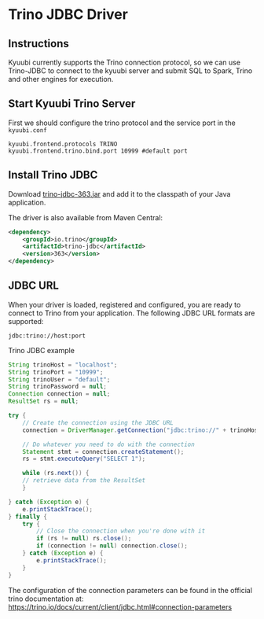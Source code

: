 <!--
- Licensed to the Apache Software Foundation (ASF) under one or more
- contributor license agreements.  See the NOTICE file distributed with
- this work for additional information regarding copyright ownership.
- The ASF licenses this file to You under the Apache License, Version 2.0
- (the "License"); you may not use this file except in compliance with
- the License.  You may obtain a copy of the License at
-
-   http://www.apache.org/licenses/LICENSE-2.0
-
- Unless required by applicable law or agreed to in writing, software
- distributed under the License is distributed on an "AS IS" BASIS,
- WITHOUT WARRANTIES OR CONDITIONS OF ANY KIND, either express or implied.
- See the License for the specific language governing permissions and
- limitations under the License.
-->

# Trino JDBC Driver

## Instructions

Kyuubi currently supports the Trino connection protocol, so we can use Trino-JDBC to connect to the kyuubi server
and submit SQL to Spark, Trino and other engines for execution.

## Start Kyuubi Trino Server

First we should configure the trino protocol and the service port in the `kyuubi.conf`

```
kyuubi.frontend.protocols TRINO
kyuubi.frontend.trino.bind.port 10999 #default port
```

## Install Trino JDBC

Download [trino-jdbc-363.jar](https://repo1.maven.org/maven2/io/trino/trino-jdbc/363/trino-jdbc-363.jar) and add it to the classpath of your Java application.

The driver is also available from Maven Central:

```xml
<dependency>
    <groupId>io.trino</groupId>
    <artifactId>trino-jdbc</artifactId>
    <version>363</version>
</dependency>
```

## JDBC URL

When your driver is loaded, registered and configured, you are ready to connect to Trino from your application. The following JDBC URL formats are supported:

```
jdbc:trino://host:port
```

Trino JDBC example

```java
String trinoHost = "localhost";
String trinoPort = "10999";
String trinoUser = "default";
String trinoPassword = null;
Connection connection = null;
ResultSet rs = null;

try {
    // Create the connection using the JDBC URL
    connection = DriverManager.getConnection("jdbc:trino://" + trinoHost + ":" + trinoPort, trinoUser, trinoPassword);

    // Do whatever you need to do with the connection
    Statement stmt = connection.createStatement();
    rs = stmt.executeQuery("SELECT 1");

    while (rs.next()) {
    // retrieve data from the ResultSet
    }

} catch (Exception e) {
    e.printStackTrace();
} finally {
    try {
        // Close the connection when you're done with it
        if (rs != null) rs.close();
        if (connection != null) connection.close();
    } catch (Exception e) {
        e.printStackTrace();
    }
} 
```

The configuration of the connection parameters can be found in the official trino documentation at: https://trino.io/docs/current/client/jdbc.html#connection-parameters

